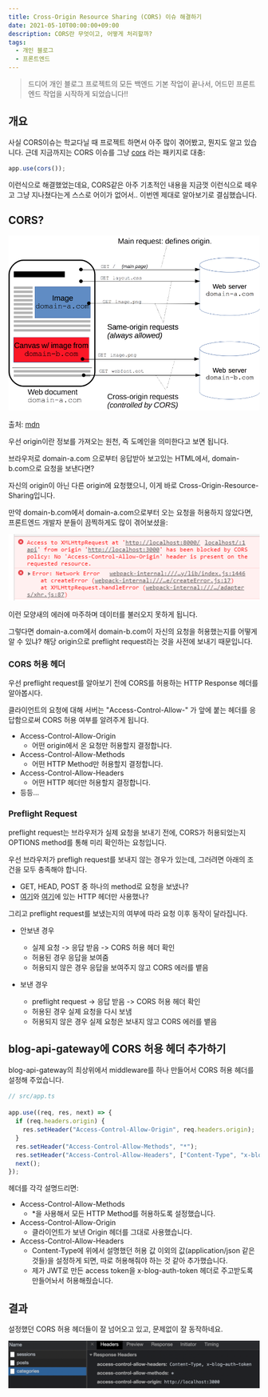 ```yaml
---
title: Cross-Origin Resource Sharing (CORS) 이슈 해결하기
date: 2021-05-10T00:00:00+09:00
description: CORS란 무엇이고, 어떻게 처리할까?
tags:
  - 개인 블로그
  - 프론트엔드
---
```


> 드디어 개인 블로그 프로젝트의 모든 백엔드 기본 작업이 끝나서, 어드민 프론트엔드 작업을 시작하게 되었습니다!!

## 개요

사실 CORS이슈는 학교다닐 때 프로젝트 하면서 아주 많이 겪어봤고, 뭔지도 알고 있습니다. 근데 지금까지는 CORS 이슈를 그냥 [cors](https://www.npmjs.com/package/cors) 라는 패키지로 대충:

```typescript
app.use(cors());
```

이런식으로 해결했었는데요, CORS같은 아주 기초적인 내용을 지금껏 이런식으로 떼우고 그냥 지나쳤다는게 스스로 어이가 없어서.. 이번엔 제대로 알아보기로 결심했습니다.

## CORS?

![](./cors-1.png)

출처: [mdn](https://developer.mozilla.org/ko/docs/Web/HTTP/CORS)

우선 origin이란 정보를 가져오는 원천, 즉 도메인을 의미한다고 보면 됩니다.

브라우저로 domain-a.com 으로부터 응답받아 보고있는 HTML에서, domain-b.com으로 요청을 보낸다면?

자신의 origin이 아닌 다른 origin에 요청했으니, 이게 바로 Cross-Origin-Resource-Sharing입니다.

만약 domain-b.com에서 domain-a.com으로부터 오는 요청을 허용하지 않았다면, 프론트엔드 개발자 분들이 끔찍하게도 많이 겪어보셨을:

![](./cors-2.png)

이런 모양새의 에러에 마주하며 데이터를 불러오지 못하게 됩니다.

그렇다면 domain-a.com에서 domain-b.com이 자신의 요청을 허용했는지를 어떻게 알 수 있냐? 해당 origin으로 preflight request라는 것을 사전에 보내기 때문입니다.

### CORS 허용 헤더

우선 preflight request를 알아보기 전에 CORS를 허용하는 HTTP Response 헤더를 알아봅시다.

클라이언트의 요청에 대해 서버는 "Access-Control-Allow-" 가 앞에 붙는 헤더를 응답함으로써 CORS 허용 여부를 알려주게 됩니다.

- Access-Control-Allow-Origin
  - 어떤 origin에서 온 요청만 허용할지 결정합니다.
- Access-Control-Allow-Methods
  - 어떤 HTTP Method만 허용할지 결정합니다.
- Access-Control-Allow-Headers
  - 어떤 HTTP 헤더만 허용할지 결정합니다.
- 등등...

### Preflight Request

preflight request는 브라우저가 실제 요청을 보내기 전에, CORS가 허용되었는지 OPTIONS method를 통해 미리 확인하는 요청입니다.

우선 브라우저가 prefligh request를 보내지 않는 경우가 있는데, 그러려면 아래의 조건을 모두 충족해야 합니다.

- GET, HEAD, POST 중 하나의 method로 요청을 보냈나?
- [여기](https://fetch.spec.whatwg.org/#forbidden-header-name)와 [여기](https://fetch.spec.whatwg.org/#cors-safelisted-request-header)에 있는 HTTP 헤더만 사용했나?

그리고 preflight request를 보냈는지의 여부에 따라 요청 이후 동작이 달라집니다.

- 안보낸 경우

  - 실제 요청 -> 응답 받음 -> CORS 허용 헤더 확인
  - 허용된 경우 응답을 보여줌
  - 허용되지 않은 경우 응답을 보여주지 않고 CORS 에러를 뱉음

- 보낸 경우
  - preflight request -> 응답 받음 -> CORS 허용 헤더 확인
  - 허용된 경우 실제 요청을 다시 보냄
  - 허용되지 않은 경우 실제 요청은 보내지 않고 CORS 에러를 뱉음

## blog-api-gateway에 CORS 허용 헤더 추가하기

blog-api-gateway의 최상위에서 middleware를 하나 만들어서 CORS 허용 헤더를 설정해 주었습니다.

```typescript
// src/app.ts

app.use((req, res, next) => {
  if (req.headers.origin) {
    res.setHeader("Access-Control-Allow-Origin", req.headers.origin);
  }
  res.setHeader("Access-Control-Allow-Methods", "*");
  res.setHeader("Access-Control-Allow-Headers", ["Content-Type", "x-blog-auth-token"].join(", "));
  next();
});
```

헤더를 각각 설명드리면:

- Access-Control-Allow-Methods
  - \*을 사용해서 모든 HTTP Method를 허용하도록 설정했습니다.
- Access-Control-Allow-Origin
  - 클라이언트가 보낸 Origin 헤더를 그대로 사용했습니다.
- Access-Control-Allow-Headers
  - Content-Type에 위에서 설명했던 허용 값 이외의 값(application/json 같은 것들)을 설정하게 되면, 따로 허용해줘야 하는 것 같아 추가했습니다.
  - 제가 JWT로 만든 access token을 x-blog-auth-token 헤더로 주고받도록 만들어놔서 허용해줬습니다.

## 결과

설정했던 CORS 허용 헤더들이 잘 넘어오고 있고, 문제없이 잘 동작하네요.

![](./result.png)
